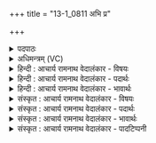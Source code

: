 +++
title = "13-1_0811 अभि प्र"

+++
<details><summary>पदपाठः</summary>

अ꣣भि꣢। प्र। वः꣣। सुरा꣡ध꣢सम्। सु꣣। रा꣡ध꣢꣯सम्। इ꣡न्द्र꣢꣯म्। अ꣣र्च। य꣡था꣢꣯। वि꣣दे꣢। यः। ज꣣रितृ꣡भ्यः꣢। म꣣घ꣡वा꣢। पु꣣रूव꣡सुः꣢। पु꣣रु। व꣡सुः꣢꣯। स꣣ह꣡स्रे꣢ण। इ꣢व। शि꣡क्ष꣢꣯ति। ८११।
</details>

<details><summary>अधिमन्त्रम् (VC)</summary>

- इन्द्रः
- प्रस्कण्वः काण्वः
- प्रगाथः(विषमा बृहती, समा सतोबृहती)
- मध्यमः
</details>

<details><summary>हिन्दी : आचार्य रामनाथ वेदालंकार - विषयः</summary>

प्रथम ऋचा पूर्वार्चिक में २३५ क्रमाङ्क पर परमेश्वर की अर्चना के विषय में व्याख्यात की गयी थी। यहाँ आचार्य का विषय वर्णित करते हैं।
</details>

<details><summary>हिन्दी : आचार्य रामनाथ वेदालंकार - पदार्थः</summary>

पदार्थान्वयभाषाः -  हे छात्रो ! (वः) तुम (सुराधसम्) उत्तम सिद्धि देनेवाले (इन्द्रम्) तपस्यारूप ऐश्वर्य से युक्त आचार्य की (अर्च) अर्चना करो, अर्थात् समित्पाणि होकर उसकी शरण में जाकर उसकी सेवा करो, (यथा विदे) जिससे वह तुम्हारी विद्याग्रहण की योग्यता को जाने। कैसे आचार्य की? (यः) जो (पुरूवसुः) बहुत विद्यारूप धनवाला, (मघवा) विद्या का दान करनेवाला आचार्य (जरितृभ्यः) स्तोता छात्रों को (सहस्रेण इव) मानों हजार मुखों से (शिक्षति) शिक्षा देता है ॥१॥ इस मन्त्र में ‘मानो हजार मुखों से’ में उत्प्रेक्षालङ्कार है ॥१॥
</details>

<details><summary>हिन्दी : आचार्य रामनाथ वेदालंकार - भावार्थः</summary>

भावार्थभाषाः -  आचार्य के पास से ही लोकविद्या और ब्रह्मविद्या प्राप्त होती है। इस रूप में उसका महत्त्व जानकर कृतज्ञतापूर्वक उसका सबको सम्मान करना चाहिए ॥१॥
</details>

<details><summary>संस्कृत : आचार्य रामनाथ वेदालंकार - विषयः</summary>

तत्र प्रथमा ऋक् पूर्वार्चिके २३५ क्रमाङ्के परमेश्वरार्चनविषये व्याख्याता। अत्राचार्यविषयो वर्ण्यते।
</details>

<details><summary>संस्कृत : आचार्य रामनाथ वेदालंकार - पदार्थः</summary>

पदार्थान्वयभाषाः -  हे छात्राः ! (वः) यूयम् (सुराधसम्) सुसिद्धिप्रदायकम् (इन्द्रम्) तपोरूपैश्वर्यवन्तम् आचार्यम् (अर्च) अर्चत, समित्पाणयो भूत्वा तच्छरणमुपगम्य तं परिचरत। [अत्र पुरुषव्यत्ययः।] (यथा विदे) येन स युष्माकं विद्याग्रहणयोग्यतां जानीयात्। कीदृशम् आचार्यम् ? (यः पुरूवसुः) बहुविद्याधनः (मघवा) विद्यादानवान्२ आचार्यः (जरितृभ्यः) स्तोतृभ्यः छात्रेभ्यः (सहस्रेण इव) मुखसहस्रेण इव (शिक्षति) शिक्षयति। [णिज्गर्भोऽयं प्रयोगः] ॥१॥ सहस्रेण इव इत्यत्रोत्प्रेक्षालङ्कारः ॥१॥
</details>

<details><summary>संस्कृत : आचार्य रामनाथ वेदालंकार - भावार्थः</summary>

भावार्थभाषाः -  आचार्यसकाशादेव लोकविद्या ब्रह्मविद्या च प्राप्यत इति तन्महत्त्वं विज्ञाय कृतज्ञतया स सर्वैः संमाननीयः ॥१॥
</details>

<details><summary>संस्कृत : आचार्य रामनाथ वेदालंकार - पादटिप्पनी</summary>

टिप्पणी:   १. ऋ० ८।४९।१, साम० २३५, अथ० २०।५१।१। २. मघं दानं मंहतेः, दानवान् नित्यदानः—इति भ०।
</details>